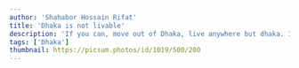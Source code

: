 ```yaml
---
author: 'Shahabor Hossain Rifat'
title: 'Dhaka is not livable'
description: 'If you can, move out of Dhaka, live anywhere but dhaka. If you can’t, I can only hope that you are trying your best to make Dhaka livable.'
tags: ['Dhaka']
thumbnail: https://picsum.photos/id/1019/500/200
---
```

